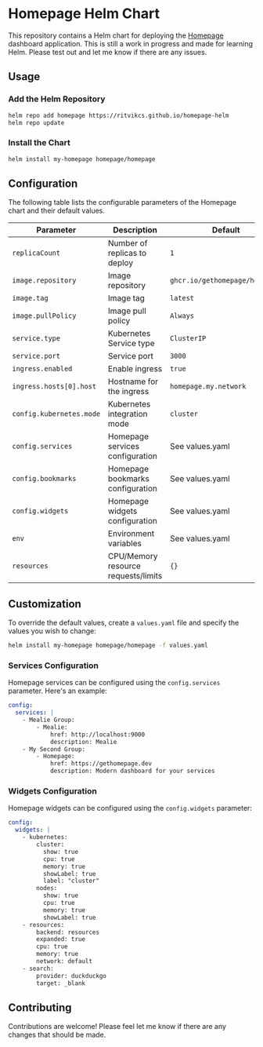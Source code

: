 # Homepage Helm Chart

This repository contains a Helm chart for deploying the [Homepage](https://gethomepage.dev) dashboard application. This is still a work in progress and made for learning Helm. Please test out and let me know if there are any issues.

## Usage

### Add the Helm Repository

```bash
helm repo add homepage https://ritvikcs.github.io/homepage-helm
helm repo update
```

### Install the Chart

```bash
helm install my-homepage homepage/homepage
```

## Configuration

The following table lists the configurable parameters of the Homepage chart and their default values.

| Parameter | Description | Default |
|-----------|-------------|---------|
| `replicaCount` | Number of replicas to deploy | `1` |
| `image.repository` | Image repository | `ghcr.io/gethomepage/homepage` |
| `image.tag` | Image tag | `latest` |
| `image.pullPolicy` | Image pull policy | `Always` |
| `service.type` | Kubernetes Service type | `ClusterIP` |
| `service.port` | Service port | `3000` |
| `ingress.enabled` | Enable ingress | `true` |
| `ingress.hosts[0].host` | Hostname for the ingress | `homepage.my.network` |
| `config.kubernetes.mode` | Kubernetes integration mode | `cluster` |
| `config.services` | Homepage services configuration | See values.yaml |
| `config.bookmarks` | Homepage bookmarks configuration | See values.yaml |
| `config.widgets` | Homepage widgets configuration | See values.yaml |
| `env` | Environment variables | See values.yaml |
| `resources` | CPU/Memory resource requests/limits | `{}` |

## Customization

To override the default values, create a `values.yaml` file and specify the values you wish to change:

```bash
helm install my-homepage homepage/homepage -f values.yaml
```

### Services Configuration

Homepage services can be configured using the `config.services` parameter. Here's an example:

```yaml
config:
  services: |
    - Mealie Group:
        - Mealie:
            href: http://localhost:9000
            description: Mealie
    - My Second Group:
        - Homepage:
            href: https://gethomepage.dev
            description: Modern dashboard for your services
```

### Widgets Configuration

Homepage widgets can be configured using the `config.widgets` parameter:

```yaml
config:
  widgets: |
    - kubernetes:
        cluster:
          show: true
          cpu: true
          memory: true
          showLabel: true
          label: "cluster"
        nodes:
          show: true
          cpu: true
          memory: true
          showLabel: true
    - resources:
        backend: resources
        expanded: true
        cpu: true
        memory: true
        network: default
    - search:
        provider: duckduckgo
        target: _blank
```


## Contributing

Contributions are welcome! Please feel let me know if there are any changes that should be made.